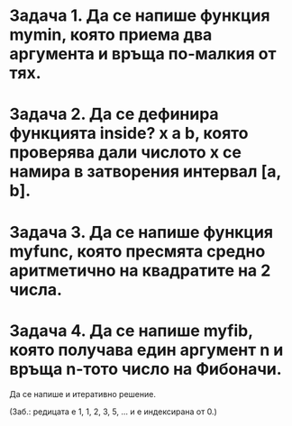 #
# Задача 1. Да се напише функция mymin, която приема два аргумента и връща по-малкия от тях.
#
# Задача 2. Да се дефинира функцията inside? x a b, която проверява дали числото x се намира в затворения интервал [a, b].
#
# Задача 3. Да се напише функция myfunc, която пресмята средно аритметично на квадратите на 2 числа.
#
# Задача 4. Да се напише myfib, която получава един аргумент n и връща n-тото число на Фибоначи. 
Да се напише и итеративно решение.

(Заб.: редицата е 1, 1, 2, 3, 5, ... и е индексирана от 0.)
